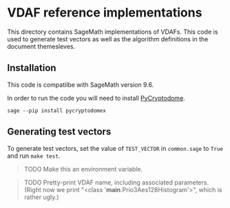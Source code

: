# VDAF reference implementations

This directory contains SageMath implementations of VDAFs. This code is used to
generate test vectors as well as the algorithm definitions in the document
themesleves.

## Installation

This code is compatilbe with SageMath version 9.6.

In order to run the code you will need to install
[PyCryptodome](https://pycryptodome.readthedocs.io/en/latest/index.html).

```
sage --pip install pycryptodomex
```

## Generating test vectors

To generate test vectors, set the value of `TEST_VECTOR` in `common.sage` to
`True` and run `make test`.

> TODO Make this an environment variable.

> TODO Pretty-print VDAF name, including associated parameters. (Right now we
> print "<class '__main__.Prio3Aes128Histogram'>", which is rather ugly.)
